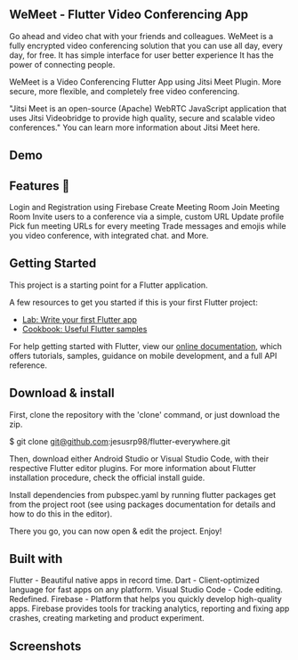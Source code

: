 ## WeMeet - Flutter Video Conferencing App 

Go ahead and video chat with your friends and colleagues. WeMeet is a fully encrypted video conferencing solution that you can use all day, every day, for free.
It has simple interface for user better experience 
It has the power of connecting people.

WeMeet is a Video Conferencing Flutter App using Jitsi Meet Plugin. More secure, more flexible, and completely free video conferencing.

"Jitsi Meet is an open-source (Apache) WebRTC JavaScript application that uses Jitsi Videobridge to provide high quality, secure and scalable video conferences." You can learn more information about Jitsi Meet here.

## Demo

## Features 🙈
Login and Registration using Firebase
Create Meeting Room
Join Meeting Room
Invite users to a conference via a simple, custom URL
Update profile
Pick fun meeting URLs for every meeting
Trade messages and emojis while you video conference, with integrated chat.
and More.

## Getting Started
This project is a starting point for a Flutter application.

A few resources to get you started if this is your first Flutter project:

- [Lab: Write your first Flutter app](https://flutter.dev/docs/get-started/codelab)
- [Cookbook: Useful Flutter samples](https://flutter.dev/docs/cookbook)

For help getting started with Flutter, view our
[online documentation](https://flutter.dev/docs), which offers tutorials,
samples, guidance on mobile development, and a full API reference.

## Download & install
First, clone the repository with the 'clone' command, or just download the zip.

$ git clone git@github.com:jesusrp98/flutter-everywhere.git

Then, download either Android Studio or Visual Studio Code, with their respective Flutter editor plugins. For more information about Flutter installation procedure, check the official install guide.

Install dependencies from pubspec.yaml by running flutter packages get from the project root (see using packages documentation for details and how to do this in the editor).

There you go, you can now open & edit the project. Enjoy!

## Built with
Flutter - Beautiful native apps in record time.
Dart -  Client-optimized language for fast apps on any platform.
Visual Studio Code - Code editing. Redefined.
Firebase - Platform that helps you quickly develop high-quality apps. Firebase provides tools for tracking analytics, reporting and fixing app crashes, creating marketing and product experiment.

## Screenshots

